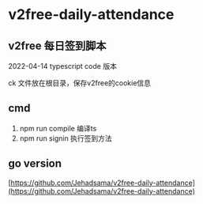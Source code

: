 # v2free-daily-attendance

## v2free 每日签到脚本

2022-04-14 typescript code 版本

ck 文件放在根目录，保存v2free的cookie信息

## cmd

1. npm run compile 编译ts
2. npm run signin 执行签到方法

## go version

[https://github.com/Jehadsama/v2free-daily-attendance](https://github.com/Jehadsama/v2free-daily-attendance)
